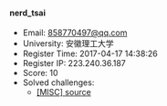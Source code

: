 #### nerd_tsai  

* Email: 858770497@qq.com  
* University: 安徽理工大学  
* Register Time: 2017-04-17 14:38:26  
* Register IP: 223.240.36.187  
* Score: 10  
* Solved challenges: 
  * [[MISC] source](https://github.com/SniperOJ/Challenges/blob/master/MISC/source.json)  
